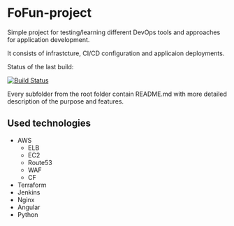 # FoFun-project
Simple project for testing/learning different DevOps tools and approaches for application development.

It consists of infrastcture, CI/CD configuration and applicaion deployments.

Status of the last build:

[![Build Status](https://cicd.iplatinum.pro/buildStatus/icon?job=fofun-project%2Ffofun-web-site&subject=CI/CD%20last%20build)](https://cicd.iplatinum.pro/buildStatus/icon?job=fofun-project%2Ffofun-web-site&subject=CI/CD%20last%20build)

Every subfolder from the root folder contain README.md with more detailed description of the purpose and features.

## Used technologies
* AWS
  * ELB
  * EC2
  * Route53
  * WAF
  * CF
* Terraform
* Jenkins
* Nginx
* Angular
* Python
